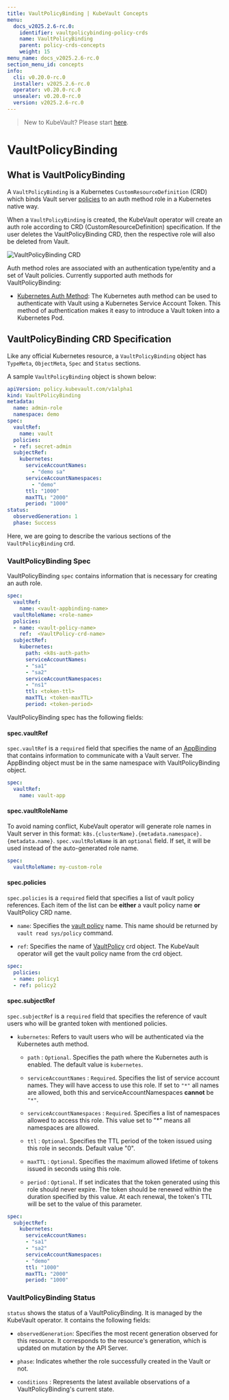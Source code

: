 ```yaml
---
title: VaultPolicyBinding | KubeVault Concepts
menu:
  docs_v2025.2.6-rc.0:
    identifier: vaultpolicybinding-policy-crds
    name: VaultPolicyBinding
    parent: policy-crds-concepts
    weight: 15
menu_name: docs_v2025.2.6-rc.0
section_menu_id: concepts
info:
  cli: v0.20.0-rc.0
  installer: v2025.2.6-rc.0
  operator: v0.20.0-rc.0
  unsealer: v0.20.0-rc.0
  version: v2025.2.6-rc.0
---
```


> New to KubeVault? Please start [here](/docs/v2025.2.6-rc.0/concepts/README).

# VaultPolicyBinding

## What is VaultPolicyBinding

A `VaultPolicyBinding` is a Kubernetes `CustomResourceDefinition` (CRD) which binds Vault server [policies](https://www.vaultproject.io/docs/concepts/policies.html) to an auth method role in a Kubernetes native way.

When a `VaultPolicyBinding` is created, the KubeVault operator will create an auth role according to CRD (CustomResourceDefinition) specification.
If the user deletes the VaultPolicyBinding CRD, then the respective role will also be deleted from Vault.

![VaultPolicyBinding CRD](/docs/v2025.2.6-rc.0/images/concepts/vault_policy_binding.svg)

Auth method roles are associated with an authentication type/entity and a set of Vault policies. Currently supported auth methods for VaultPolicyBinding:

- [Kubernetes Auth Method](https://www.vaultproject.io/docs/auth/kubernetes.html): The Kubernetes auth method can be used to authenticate with Vault using a Kubernetes Service Account Token. This method of authentication makes it easy to introduce a Vault token into a Kubernetes Pod.

## VaultPolicyBinding CRD Specification

Like any official Kubernetes resource, a `VaultPolicyBinding` object has `TypeMeta`, `ObjectMeta`, `Spec` and `Status` sections.

A sample `VaultPolicyBinding` object is shown below:

```yaml
apiVersion: policy.kubevault.com/v1alpha1
kind: VaultPolicyBinding
metadata:
  name: admin-role
  namespace: demo
spec:
  vaultRef:
    name: vault
  policies:
  - ref: secret-admin
  subjectRef:
    kubernetes:
      serviceAccountNames:
        - "demo sa"
      serviceAccountNamespaces:
        - "demo"
      ttl: "1000"
      maxTTL: "2000"
      period: "1000"
status:
  observedGeneration: 1
  phase: Success
```

Here, we are going to describe the various sections of the `VaultPolicyBinding` crd.

### VaultPolicyBinding Spec

VaultPolicyBinding `spec` contains information that is necessary for creating an auth role.

```yaml
spec:
  vaultRef:
    name: <vault-appbinding-name>
  vaultRoleName: <role-name>
  policies:
  - name: <vault-policy-name>
    ref:  <VaultPolicy-crd-name>
  subjectRef:
    kubernetes:
      path: <k8s-auth-path>
      serviceAccountNames:
      - "sa1"
      - "sa2"
      serviceAccountNamespaces:
      - "ns1"
      ttl: <token-ttl>
      maxTTL: <token-maxTTL>
      period: <token-period>
```

VaultPolicyBinding spec has the following fields:

#### spec.vaultRef

`spec.vaultRef` is a `required` field that specifies the name of an [AppBinding](/docs/v2025.2.6-rc.0/concepts/vault-server-crds/auth-methods/appbinding) that contains information to communicate with a Vault server. The AppBinding object must be in the same namespace with VaultPolicyBinding object.

```yaml
spec:
  vaultRef:
    name: vault-app
```

#### spec.vaultRoleName

To avoid naming conflict, KubeVault operator will generate role names in Vault server in this format: `k8s.{clusterName}.{metadata.namespace}.{metadata.name}`. `spec.vaultRoleName`  is an `optional` field. If set, it will be used instead of the auto-generated role name.

```yaml
spec:
  vaultRoleName: my-custom-role
```

#### spec.policies

`spec.policies` is a `required` field that specifies a list of vault policy references. Each item of the list
can be **either** a vault policy name **or** VaultPolicy CRD name.

- `name`: Specifies the [vault policy](https://www.vaultproject.io/docs/concepts/policies.html) name.
   This name should be returned by `vault read sys/policy` command.

- `ref`: Specifies the name of [VaultPolicy](/docs/v2025.2.6-rc.0/concepts/policy-crds/vaultpolicy) crd object. The KubeVault operator will get the vault policy name
   from the crd object.

```yaml
spec:
  policies:
  - name: policy1
  - ref: policy2
```

#### spec.subjectRef

`spec.subjectRef` is a `required` field that specifies the reference of vault users who will be granted
token with mentioned policies.

- `kubernetes`: Refers to vault users who will be authenticated via the Kubernetes auth method.

  - `path` : `Optional`. Specifies the path where the Kubernetes auth is enabled. The default value is `kubernetes`.

  - `serviceAccountNames` : `Required`. Specifies the list of service account names.
        They will have access to use this role.  If set to `"*"` all names are allowed,
        both this and serviceAccountNamespaces **cannot** be `"*"`.

  - `serviceAccountNamespaces` : `Required`. Specifies a list of namespaces allowed to access this role. This value set to "*" means
     all namespaces are allowed.

  - `ttl` : `Optional`. Specifies the TTL period of the token issued using this role in seconds. Default value "0".

  - `maxTTL` : `Optional`. Specifies the maximum allowed lifetime of tokens issued in seconds using this role.

  - `period` : `Optional`. If set indicates that the token generated using this role should never expire. The token should be renewed within the
     duration specified by this value. At each renewal, the token's TTL will be set to the value of this parameter.

```yaml
spec:
  subjectRef:
    kubernetes:
      serviceAccountNames:
      - "sa1"
      - "sa2"
      serviceAccountNamespaces:
      - "demo"
      ttl: "1000"
      maxTTL: "2000"
      period: "1000"
```

### VaultPolicyBinding Status

`status` shows the status of a VaultPolicyBinding. It is managed by the KubeVault operator. It contains the following fields:

- `observedGeneration`: Specifies the most recent generation observed for this resource. It corresponds to the resource's generation, which is updated on mutation by the API Server.

- `phase`: Indicates whether the role successfully created in the Vault or not.

- `conditions` : Represents the latest available observations of a VaultPolicyBinding's current state.
